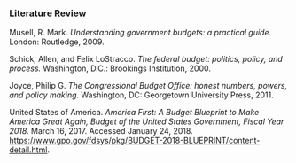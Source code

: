 
### Literature Review

Musell, R. Mark. *Understanding government budgets: a practical guide.* London: Routledge, 2009.

Schick, Allen, and Felix LoStracco. *The federal budget: politics, policy, and process.* Washington, D.C.: Brookings Institution, 2000.

Joyce, Philip G. *The Congressional Budget Office: honest numbers, powers, and policy making.* Washington, DC: Georgetown University Press, 2011.

United States of America. *America First: A Budget Blueprint to Make America Great Again, Budget of the United States Government, Fiscal Year 2018.* March 16, 2017. Accessed January 24, 2018. https://www.gpo.gov/fdsys/pkg/BUDGET-2018-BLUEPRINT/content-detail.html.

